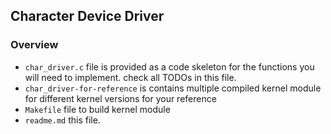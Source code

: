 ## Character Device Driver

### Overview
- `char_driver.c` file is provided as a code skeleton for the functions you will need to implement. check all TODOs in this file.
- `char_driver-for-reference` is contains multiple compiled kernel module for different kernel versions for your reference
- `Makefile` file to build kernel module
- `readme.md` this file.